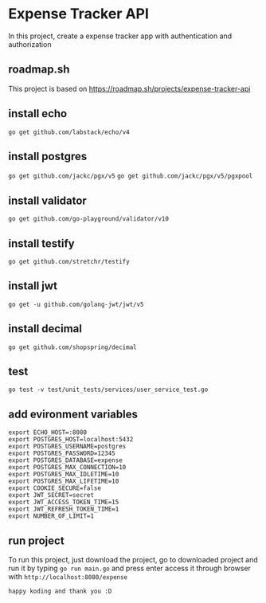 # Expense Tracker API
In this project, create a expense tracker app with authentication and authorization  

## roadmap.sh
This project is based on https://roadmap.sh/projects/expense-tracker-api  

## install echo
```go get github.com/labstack/echo/v4```

## install postgres
```go get github.com/jackc/pgx/v5```
```go get github.com/jackc/pgx/v5/pgxpool```

## install validator
```go get github.com/go-playground/validator/v10```

## install testify
```go get github.com/stretchr/testify```

## install jwt
```go get -u github.com/golang-jwt/jwt/v5```

## install decimal
```go get github.com/shopspring/decimal```

## test
```go test -v test/unit_tests/services/user_service_test.go```

## add evironment variables
```
export ECHO_HOST=:8080
export POSTGRES_HOST=localhost:5432
export POSTGRES_USERNAME=postgres
export POSTGRES_PASSWORD=12345
export POSTGRES_DATABASE=expense
export POSTGRES_MAX_CONNECTION=10
export POSTGRES_MAX_IDLETIME=10
export POSTGRES_MAX_LIFETIME=10
export COOKIE_SECURE=false
export JWT_SECRET=secret
export JWT_ACCESS_TOKEN_TIME=15
export JWT_REFRESH_TOKEN_TIME=1
export NUMBER_OF_LIMIT=1
```

## run project
To run this project, just download the project, go to downloaded project and run it by typing ```go run main.go``` and press enter
access it through browser with ```http://localhost:8080/expense```

```happy koding and thank you :D```
